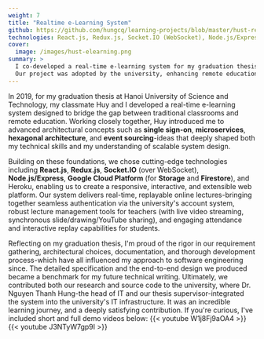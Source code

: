 ```yaml
---
weight: 7
title: "Realtime e-Learning System"
github: https://github.com/hungcq/learning-projects/blob/master/hust-remote-study/docs/graduation-thesis-chu-quoc-hung.md
technologies: React.js, Redux.js, Socket.IO (WebSocket), Node.js/Express, GCP Storage & Firestore, Heroku
cover:
  image: /images/hust-elearning.png
summary: >
  I co-developed a real-time e-learning system for my graduation thesis, applying modern architectures and technologies.
  Our project was adopted by the university, enhancing remote education.
---
```


In 2019, for my graduation thesis at Hanoi University of Science and Technology, my classmate Huy and I
developed a real-time e-learning system designed to bridge the gap between traditional classrooms and remote education.
Working closely together, Huy introduced me to advanced architectural concepts such as **single sign-on**, **microservices**,
**hexagonal architecture**, and **event sourcing**-ideas
that deeply shaped both my technical skills and my understanding of scalable system design.

Building on these foundations, we chose cutting-edge technologies including
**React.js**, **Redux.js**, **Socket.IO** (over WebSocket), **Node.js/Express**,
**Google Cloud Platform** (for **Storage** and **Firestore**), and Heroku,
enabling us to create a responsive, interactive, and extensible web platform.
Our system delivers real-time, replayable online lectures-bringing together seamless authentication
via the university's account system, robust lecture management tools for teachers
(with live video streaming, synchronous slide/drawing/YouTube sharing),
and engaging attendance and interactive replay capabilities for students.

Reflecting on my graduation thesis, I'm proud of the rigor in our requirement gathering, architectural choices,
documentation, and thorough development process-which have all influenced my approach to software engineering since.
The detailed specification and the end-to-end design we produced became a benchmark for my future technical writing.
Ultimately, we contributed both our research and source code to the university,
where Dr. Nguyen Thanh Hung-the head of IT and our thesis supervisor-integrated the system into the university's IT infrastructure.
It was an incredible learning journey, and a deeply satisfying contribution.
If you're curious, I've included short and full demo videos below:
{{< youtube W1j8Fj9aOA4 >}}
{{< youtube J3NTyW7gp9I >}}